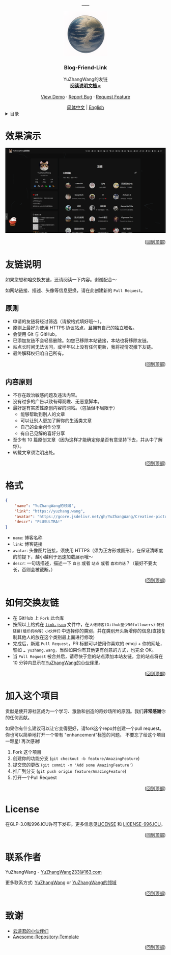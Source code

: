 <a name="readme-top"></a>


<!-- 项目相关的一些图标信息 -->
<div align="center">
  <a href="https://github.com/YuZhangWang/Blog-Friend-Link/graphs/contributors">
        <img src="https://img.shields.io/github/contributors/YuZhangWang/Blog-Friend-Link.svg?style=for-the-badge" alt="">
  </a>
  <a href="https://github.com/YuZhangWang/Blog-Friend-Link/network/members">
        <img src="https://img.shields.io/github/forks/YuZhangWang/Blog-Friend-Link.svg?style=for-the-badge" alt="">
  </a>  
  <a href="https://github.com/YuZhangWang/Blog-Friend-Link/stargazers">
        <img src="https://img.shields.io/github/stars/YuZhangWang/Blog-Friend-Link.svg?style=for-the-badge" alt="">
  </a>  
  <a href="https://github.com/YuZhangWang/Blog-Friend-Link/issues">
        <img src="https://img.shields.io/github/issues/YuZhangWang/Blog-Friend-Link.svg?style=for-the-badge" alt="">
  </a> 
  <a href="https://github.com/YuZhangWang/Blog-Friend-Link/blob/master/LICENSE.txt">
        <img src="https://img.shields.io/github/license/YuZhangWang/Blog-Friend-Link.svg?style=for-the-badge" alt="">
  </a> 
  </a> 
  <a href="https://yuzhang.wang/link">
        <img src="https://img.shields.io/badge/YuZhangWang-passing-success?style=for-the-badge&logo=github" alt="">
  </a> 
  </a> 
  <a href="https://github.com/YuZhangWang/Blog-Friend-Link/blob/master/link.json">
        <img src="https://img.shields.io/badge/links.json-yellow?style=for-the-badge" alt="">
  </a>   
</div>


<!-- 项目图标 -->
<br />
<div align="center">
  <a href="https://github.com/YuZhangWang/Blog-Friend-Link">
    <img src="images/logo.png" alt="Logo" width="140" height="140">
  </a>

<h3 align="center">Blog-Friend-Link</h3>

  <p align="center">
    YuZhangWang的友链
    <br />
    <a href="https://yuzhang.wang/131-remote-friend-linking/"><strong>阅读说明文档 »</strong></a>
    <br />
    <br />
    <a href="https://yuzhang.wang/link/">View Demo</a>
    ·
    <a href="https://github.com/YuZhangWang/Blog-Friend-Link/issues">Report Bug</a>
    ·
    <a href="https://github.com/YuZhangWang/Blog-Friend-Link/issues">Request Feature</a>
  </p>
</div>


<div align="center">
<a href="./README.md">简体中文</a> |
<a href="./README-EN.md">English</a>
</div>


<!-- TABLE OF CONTENTS -->
<details>
  <summary>目录</summary>
  <ol>
    <li>
      <a href="#效果演示">效果演示</a>
    </li>
    <li>
      <a href="#友链说明">友链说明</a>
      <ul>
        <li><a href="#原则">原则</a></li>
        <li><a href="#内容原则">内容原则</a></li>
      </ul>
    </li>
    <li><a href="#格式">格式</a></li>
    <li><a href="#如何交换友链">如何交换友链</a></li>
    <li><a href="#加入这个项目">加入这个项目</a></li>
    <li><a href="#License">License</a></li>
    <li><a href="#联系作者">联系作者</a></li>
    <li><a href="#致谢">致谢</a></li>
  </ol>
</details>



# 效果演示
![product-screenshot](images/screenshot.png)

<p align="right">(<a href="#readme-top">回到顶部</a>)</p>



# 友链说明

如果您想和咱交换友链，还请阅读一下内容。谢谢配合～

如网站链接、描述、头像等信息更换，请在此创建新的 `Pull Request`。

## 原则

- 申请的友链将经过筛选（请按格式填好哦～）。
- 原则上最好为使用 HTTPS 协议站点，且拥有自己的独立域名。
- 会使用 Git 与 GitHub。
- 已添加友链不会轻易删除。如您已移除本站链接，本站也将移除友链。
- 站点长时间无法访问，或半年以上没有任何更新，我将视情况撤下友链。
- 最终解释权归咱自己所有。

<p align="right">(<a href="#readme-top">回到顶部</a>)</p>

## 内容原则

- 不存在政治敏感问题及违法内容。
- 没有过多的广告以致有碍观瞻、无恶意脚本。
- 最好是有实质性原创内容的网站。（包括但不局限于）
  - 能够帮助到别人的文章
  - 可以让别人更加了解你的生活类文章
  - 自己的业余创作分享
  - 有自己见解的喜好分享
- 至少有 10 篇原创文章（因为这样才能确定你是否有意坚持下去，并从中了解你）。
- 转载文章须注明出处。


<p align="right">(<a href="#readme-top">回到顶部</a>)</p>



# 格式

``` JSON
{
    "name": "YuZhangWang的领域",
    "link": "https://yuzhang.wang",
    "avatar": "https://gcore.jsdelivr.net/gh/YuZhangWang/Creative-pictures02@master/img/202210171416164.png",
    "descr": "PLUSULTRA!"
}
```

- `name`: 博客名称
- `link`: 博客链接
- `avatar`: 头像图片链接，须使用 HTTPS（须为正方形或圆形），在保证清晰度的前提下，越小越利于迅速加载展示哦～
- `descr`: 一句话描述，描述一下 `自己` 或者 `站点` 或者 `喜欢的话`？（最好不要太长，否则会被截断。）

<p align="right">(<a href="#readme-top">回到顶部</a>)</p>



<!-- ROADMAP -->
# 如何交换友链

- 在 GitHub 上 `Fork` 此仓库
- 按照以上格式在 [`link.json`](./link.json) 文件中，在`大佬博客(Github至少50followers)`  `特别链接(组织机构等)` `小伙伴们` 中选择你的类别，并在类别开头新增你的信息(直接复制其他人的放在这个类别最上面进行修改)
- 完成后，新建 `Pull Request`，PR 标题可以使用你喜欢的 emoji + 你的网址，譬如 `☁️ yuzhang.wang`，当然如果你有其他更有创意的方式，也完全 OK。
- 当 `Pull Request` 被合并后，请尽快于您的站点添加本站友链，您的站点将在 10 分钟内显示在[YuZhangWang的小伙伴](https://yuzhang.wang/link/)里。

<p align="right">(<a href="#readme-top">回到顶部</a>)</p>



<!-- CONTRIBUTING -->
# 加入这个项目

贡献是使开源社区成为一个学习、激励和创造的奇妙场所的原因。我们**非常感谢**你的任何贡献。

如果你有什么建议可以让它变得更好，请fork这个repo并创建一个pull request。你也可以简单地打开一个带有 "enhancement"标签的问题。
不要忘了给这个项目一颗星! 再次感谢!

1. Fork 这个项目
2. 创建你的功能分支 (`git checkout -b feature/AmazingFeature`)
3. 提交您的更改 (`git commit -m 'Add some AmazingFeature'`)
4. 推广到分支 (`git push origin feature/AmazingFeature`)
5. 打开一个Pull Request

<p align="right">(<a href="#readme-top">回到顶部</a>)</p>



<!-- LICENSE -->
# License

在GLP-3.0和996.ICU许可下发布。更多信息见<a href="./LICENSE">LICENSE</a> 和 <a href="./LICENSE-996.ICU">LICENSE-996.ICU</a>。

<p align="right">(<a href="#readme-top">回到顶部</a>)</p>



<!-- CONTACT -->
# 联系作者

YuZhangWang - YuZhangWang233@163.com

更多联系方式:
[ YuZhangWang](https://github.com/YuZhangWang) or
[YuZhangWang的领域](https://yuzhang.wang/about)

<p align="right">(<a href="#readme-top">回到顶部</a>)</p>



<!-- ACKNOWLEDGMENTS -->
# 致谢

* [云游君的小伙伴们](https://github.com/YunYouJun/friends)
* [Awesome-Repository-Template](https://github.com/YuZhangWang/Awesome-Repository-Template)

<p align="right">(<a href="#readme-top">回到顶部</a>)</p>